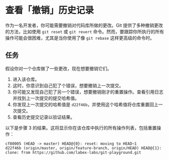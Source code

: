 # 查看「撤销」历史记录

作为一名开发者，你可能需要撤销对代码库所做的更改。Git 提供了多种撤销更改的方法，比如使用 `git reset` 或 `git revert` 命令。然而，要跟踪你所执行的所有操作可能会很困难，尤其是当你使用了像 `git rebase` 这样更高级的命令时。

## 任务

假设你对一个仓库做了一些更改，现在想要撤销它们。

1. 进入该仓库。
2. 这时，你意识到自己犯了个错误，想要撤销上一次提交。
3. 你可能又发现自己犯了另一个错误，想要撤销刚才的重置操作。查看引用日志并找到上一次提交的提交哈希值。
4. 你发现上一次提交的哈希值是 `d22f46b`，并使用这个哈希值将仓库重置回上一次提交。
5. 查看历史提交记录以验证结果。

以下是步骤 3 的结果。这将显示你在该仓库中执行的所有操作列表，包括重置操作：

```shell
cf80005 (HEAD -> master) HEAD@{0}: reset: moving to HEAD~1
d22f46b (origin/master, origin/feature-branch, origin/HEAD) HEAD@{1}: clone: from https://github.com/labex-labs/git-playground.git
```
